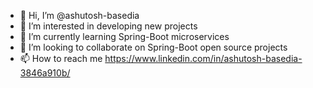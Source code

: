 - 👋 Hi, I’m @ashutosh-basedia
- 👀 I’m interested in developing new projects
- 🌱 I’m currently learning Spring-Boot microservices
- 💞️ I’m looking to collaborate on Spring-Boot open source projects
- 📫 How to reach me https://www.linkedin.com/in/ashutosh-basedia-3846a910b/

<!---
ashutosh-basedia/ashutosh-basedia is a ✨ special ✨ repository because its `README.md` (this file) appears on your GitHub profile.
You can click the Preview link to take a look at your changes.
--->
